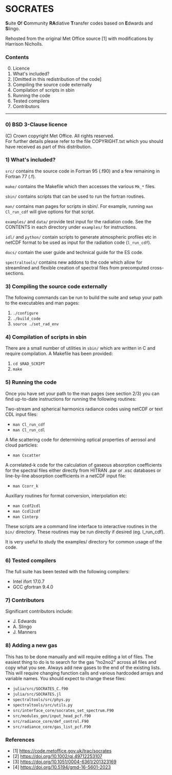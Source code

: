 
# SOCRATES
**S**uite **O**f **C**ommunity **RA**diative **T**ransfer codes based on **E**dwards and **S**lingo.     

Rehosted from the original Met Office source [1] with modifications by Harrison Nicholls.

### Contents
0. Licence
1. What's included?
2. [Omitted in this redistribution of the code]
3. Compiling the source code externally
4. Compilation of scripts in sbin
5. Running the code
6. Tested compilers
7. Contributors


--------------------------------

### 0) BSD 3-Clause licence

(C) Crown copyright Met Office. All rights reserved.    
For further details please refer to the file COPYRIGHT.txt which you should have received as part of this distribution.


### 1) What's included?

`src/` contains the source code in Fortran 95 (.f90) and a few remaining in Fortran 77 (.f).

`make/` contains the Makefile which then accesses the various `Mk_*` files.

`sbin/` contains scripts that can be used to run the fortran routines.

`man/` contains man pages for scripts in sbin/. For example, running `man Cl_run_cdf` will give options for that script. 

`examples/` and `data/` provide test input for the radiation code. See the CONTENTS in each directory under `examples/` for instructions.

`idl/` and `python/` contain scripts to generate atmospheric profiles etc in netCDF format to be used as input for the radiation code (`l_run_cdf`).

`docs/` contain the user guide and technical guide for the ES code.

`spectraltools/` contains new addons to the code which allow for streamlined and flexible creation of spectral files from precomputed cross-sections.

### 3) Compiling the source code externally

The following commands can be run to build the suite and setup your path to the executables and man pages:

1. `./configure`   
2. `./build_code`             
3. `source ./set_rad_env`      


### 4) Compilation of scripts in sbin

There are a small number of utilities in `sbin/` which are written in C and require compilation. A Makefile has been provided:

1. `cd $RAD_SCRIPT`
2. `make`


### 5) Running the code

Once you have set your path to the man pages (see section 2/3) you can find up-to-date instructions for running the following routines:

Two-stream and spherical harmonics radiance codes using netCDF or text CDL input files:

* `man Cl_run_cdf`
* `man Cl_run_cdl`

A Mie scattering code for determining optical properties of aerosol and cloud particles:

* `man Cscatter`

A correlated-k code for the calculation of gaseous absorption coefficients for the spectral files either directly from HITRAN .par or .xsc databases or line-by-line absorption coefficients in a netCDF input file:

* `man Ccorr_k`

Auxillary routines for format conversion, interpolation etc:

* `man Ccdf2cdl`
* `man Ccdl2cdf`
* `man Cinterp`

These scripts are a command line interface to interactive routines in the `bin/` directory. These routines may be run directly if desired (eg. l_run_cdf).

It is very useful to study the examples/ directory for common usage of the code.


### 6) Tested compilers

The full suite has been tested with the following compilers:
* Intel ifort 17.0.7    
* GCC gfortran 9.4.0

### 7) Contributors

Significant contributors include:
* J. Edwards
* A. Slingo
* J. Manners

### 8) Adding a new gas

This has to be done manually and will require editing a lot of files. The easiest thing to 
do is to search for the gas "ho2no2" across all files and copy what you see. Always add
new gases to the end of the existing lists. This will require changing function calls and 
various hardcoded arrays and variable names. You should expect to change these files:
* `julia/src/SOCRATES_C.f90`
* `julia/src/SOCRATES.jl`
* `spectraltools/src/phys.py`
* `spectraltools/src/utils.py`
* `src/interface_core/socrates_set_spectrum.F90`
* `src/modules_gen/input_head_pcf.f90`
* `src/radiance_core/def_control.F90`
* `src/radiance_core/gas_list_pcf.F90`


### References
* [1]  https://code.metoffice.gov.uk/trac/socrates
* [2]  https://doi.org/10.1002/qj.49712253107
* [3]  https://doi.org/10.1051/0004-6361/201323169
* [4]  https://doi.org/10.5194/gmd-16-5601-2023
